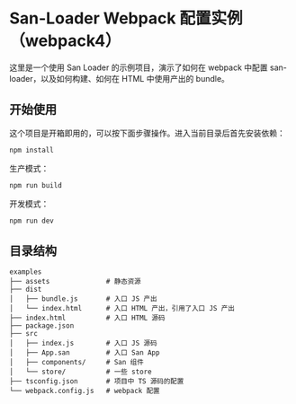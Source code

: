 # San-Loader Webpack 配置实例（webpack4）

这里是一个使用 San Loader 的示例项目，演示了如何在 webpack 中配置 san-loader，以及如何构建、如何在 HTML 中使用产出的 bundle。

## 开始使用

这个项目是开箱即用的，可以按下面步骤操作。进入当前目录后首先安装依赖：

```bash
npm install
```

生产模式：

```bash
npm run build
```

开发模式：

```bash
npm run dev
```

## 目录结构

```shell
examples
├── assets              # 静态资源
├── dist
│   ├── bundle.js       # 入口 JS 产出
│   └── index.html      # 入口 HTML 产出，引用了入口 JS 产出
├── index.html          # 入口 HTML 源码
├── package.json
├── src
│   ├── index.js        # 入口 JS 源码
│   ├── App.san         # 入口 San App
│   ├── components/     # San 组件
│   └── store/          # 一些 store
├── tsconfig.json       # 项目中 TS 源码的配置
└── webpack.config.js   # webpack 配置
```
